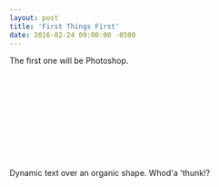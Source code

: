 ```yaml
---
layout: post
title: 'First Things First'
date: 2016-02-24 09:00:00 -0500
---
```


The first one will be Photoshop.

<svg width="100%" height="100%" viewBox="0 0 1000 300"
  xmlns="http://www.w3.org/2000/svg"
  xmlns:xlink="http://www.w3.org/1999/xlink">
  <defs>
    <path id="MyPath"
      d=" M 100 200
          C 100 100 300   0 400 100
          C 500 200 600 300 700 200
          C 800 100 900 100 800 100"/>
  </defs>
  <use xlink=:href="#MyPath" fill="none" stroke="red" />
  
  <text font-family="Verdana" font-size="42.5">
    <textPath xlink:href="#MyPath">
      Dynamic text over an organic shape. Whod'a 'thunk!?
    </textPath>
  </text>
  
  <rect x="1" y="1" width="998" height="298"
    fill="none" stroke="black" stroke-width="2" />
</svg>
